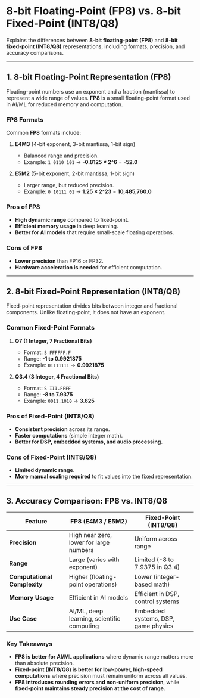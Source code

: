 # 8-bit Floating-Point (FP8) vs. 8-bit Fixed-Point (INT8/Q8)

Explains the differences between **8-bit floating-point (FP8)** and **8-bit fixed-point (INT8/Q8)** representations, including formats, precision, and accuracy comparisons.

---

## 1. 8-bit Floating-Point Representation (FP8)

Floating-point numbers use an exponent and a fraction (mantissa) to represent a wide range of values. **FP8** is a small floating-point format used in AI/ML for reduced memory and computation.

### FP8 Formats

Common **FP8** formats include:

1. **E4M3** (4-bit exponent, 3-bit mantissa, 1-bit sign)  
   - Balanced range and precision.
   - Example: `1 0110 101` → **-0.8125 × 2^6** = **-52.0**

2. **E5M2** (5-bit exponent, 2-bit mantissa, 1-bit sign)  
   - Larger range, but reduced precision.
   - Example: `0 10111 01` → **1.25 × 2^23** = **10,485,760.0**

### Pros of FP8
- **High dynamic range** compared to fixed-point.
- **Efficient memory usage** in deep learning.
- **Better for AI models** that require small-scale floating operations.

### Cons of FP8
- **Lower precision** than FP16 or FP32.
- **Hardware acceleration is needed** for efficient computation.

---

## 2. 8-bit Fixed-Point Representation (INT8/Q8)

Fixed-point representation divides bits between integer and fractional components. Unlike floating-point, it does not have an exponent.

### Common Fixed-Point Formats

1. **Q7 (1 Integer, 7 Fractional Bits)**
   - Format: `S FFFFFF.F`
   - Range: **-1 to 0.9921875**
   - Example: `01111111` → **0.9921875**

2. **Q3.4 (3 Integer, 4 Fractional Bits)**
   - Format: `S III.FFFF`
   - Range: **-8 to 7.9375**
   - Example: `0011.1010` → **3.625**

### Pros of Fixed-Point (INT8/Q8)
- **Consistent precision** across its range.
- **Faster computations** (simple integer math).
- **Better for DSP, embedded systems, and audio processing.**

### Cons of Fixed-Point (INT8/Q8)
- **Limited dynamic range.**
- **More manual scaling required** to fit values into the fixed representation.

---

## 3. Accuracy Comparison: FP8 vs. INT8/Q8

| Feature                      | FP8 (E4M3 / E5M2)                          | Fixed-Point (INT8/Q8)               |
| ---------------------------- | ------------------------------------------ | ----------------------------------- |
| **Precision**                | High near zero, lower for large numbers    | Uniform across range                |
| **Range**                    | Large (varies with exponent)               | Limited (-8 to 7.9375 in Q3.4)      |
| **Computational Complexity** | Higher (floating-point operations)         | Lower (integer-based math)          |
| **Memory Usage**             | Efficient in AI models                     | Efficient in DSP, control systems   |
| **Use Case**                 | AI/ML, deep learning, scientific computing | Embedded systems, DSP, game physics |

### Key Takeaways
- **FP8 is better for AI/ML applications** where dynamic range matters more than absolute precision.
- **Fixed-point (INT8/Q8) is better for low-power, high-speed computations** where precision must remain uniform across all values.
- **FP8 introduces rounding errors and non-uniform precision**, while **fixed-point maintains steady precision at the cost of range.**


